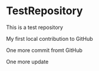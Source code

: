 # TestRepository

This is a test repository

My first local contribution to GitHub

One more commit fromt GitHub

One more update
